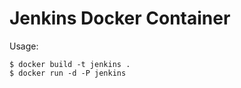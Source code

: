 Jenkins Docker Container
=========================

Usage: 
```
$ docker build -t jenkins .
$ docker run -d -P jenkins
```

